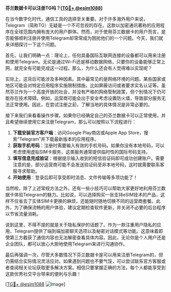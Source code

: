**芬兰数据卡可以注册TG吗？[[TG💪+ @esim1088](https://t.me/s/esim1088)]**

在当今数字化时代，通信工具的选择至关重要。对于许多海外用户来说，Telegram（简称TG）无疑是一个不可忽视的存在。这款以加密通讯著称的应用程序在全球范围内拥有庞大的用户群体。然而，对于使用芬兰数据卡的用户而言，是否能够顺利注册并使用Telegram却常常成为困扰他们的一个问题。今天，我们就来详细探讨一下这个问题。

首先，让我们明确一点：理论上，任何具备国际互联网连接的设备都可以用来注册和使用Telegram。无论是通过Wi-Fi还是移动数据网络，只要你的设备能够正常上网，就完全有可能完成这一过程。那么，为什么还会有人觉得难以实现呢？

实际上，这背后可能涉及多种因素。其中最常见的是网络环境的问题。某些国家或地区可能会对特定应用程序实施限制措施，比如屏蔽访问或者要求实名认证等。虽然芬兰作为一个高度开放的社会，并没有严格的网络管制政策，但个别情况下仍可能存在技术障碍。例如，运营商可能会出于安全考虑设置防火墙，导致部分服务无法正常使用。因此，在尝试注册之前，了解当地的具体情况是非常必要的。

接下来我们来看看操作步骤。如果你已经确定自己的芬兰数据卡可以正常使用，并且希望继续使用它来注册Telegram，那么可以按照以下流程进行：

1. **下载安装官方客户端**：访问Google Play商店或Apple App Store，搜索“Telegram”并下载最新版本的应用程序。
2. **获取手机号码**：注册时需要输入有效的手机号码。如果你没有本地号码，可以考虑使用虚拟SIM卡服务，这类服务通常提供临时性的国际号码支持。
3. **填写信息完成验证**：根据提示输入收到的短信验证码即可成功创建账户。需要注意的是，部分运营商可能不会发送验证码至非本地号码，这时就需要联系客服寻求帮助。
4. **开始使用**：登录后即可享受即时消息、文件传输等多项功能了！

当然啦，除了上述常规方法之外，还有一些小技巧可以帮助大家更好地利用芬兰数据卡体验Telegram的魅力。比如说，可以选择购买一张支持eSIM技术的产品，这样不仅省去了实体SIM卡更换的麻烦，还能随时随地切换不同的运营商套餐。此外，为了确保流畅的用户体验，建议定期检查软件更新，并关闭不必要的后台程序以节省流量消耗。

说到这里，不得不提的就是关于隐私保护的话题了。作为一款注重用户隐私的应用，Telegram提供了端到端加密聊天选项以及秘密对话模式等功能。这意味着即使第三方截获了通信内容也无法解密查看具体内容。因此，无论你是个人用户还是企业团队，都可以放心大胆地使用Telegram来进行沟通协作。

最后再强调一次，尽管大多数情况下芬兰数据卡是可以用来注册Telegram的，但仍需结合实际情况灵活应对。如果遇到问题也不要气馁，可以尝试联系官方客服或者查阅相关论坛获取更多解决方案。相信只要掌握正确的方法，每个人都能享受到这款优秀社交平台带来的便利与乐趣！

[[TG💪+ @esim1088](https://t.me/s/esim1088) ![Image](https://i.postimg.cc/4NQfJmqS/Snipaste-2025-05-13-00-14-12.png)]